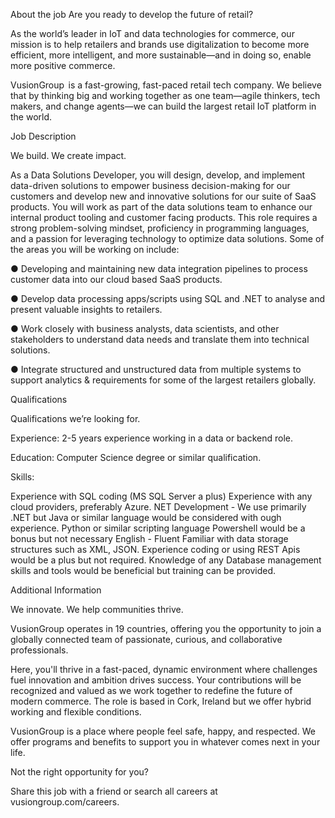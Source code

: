 About the job
Are you ready to develop the future of retail? 


As the world’s leader in IoT and data technologies for commerce, our mission is to help retailers and brands use digitalization to become more efficient, more intelligent, and more sustainable—and in doing so, enable more positive commerce. 


VusionGroup  is a fast-growing, fast-paced retail tech company. We believe that by thinking big and working together as one team—agile thinkers, tech makers, and change agents—we can build the largest retail IoT platform in the world. 




Job Description

We build. We create impact. 


As a Data Solutions Developer, you will design, develop, and implement data-driven solutions to empower business decision-making for our customers and develop new and innovative solutions for our suite of SaaS products. You will work as part of the data solutions team to enhance our internal product tooling and customer facing products. This role requires a strong problem-solving mindset, proficiency in programming languages, and a passion for leveraging technology to optimize data solutions. Some of the areas you will be working on include:


● Developing and maintaining new data integration pipelines to process customer data into our cloud based SaaS products.


● Develop data processing apps/scripts using SQL and .NET to analyse and present valuable insights to retailers.


● Work closely with business analysts, data scientists, and other stakeholders to understand data needs and translate them into technical solutions.


● Integrate structured and unstructured data from multiple systems to support analytics & requirements for some of the largest retailers globally.




Qualifications

Qualifications we’re looking for.  


Experience: 2-5 years experience working in a data or backend role.


Education: Computer Science degree or similar qualification.


Skills:


Experience with SQL coding (MS SQL Server a plus)
Experience with any cloud providers, preferably Azure.
NET Development - We use primarily .NET but Java or similar language would be considered with ough experience.
Python or similar scripting language
Powershell would be a bonus but not necessary
English - Fluent
Familiar with data storage structures such as XML, JSON.
Experience coding or using REST Apis would be a plus but not required.
Knowledge of any Database management skills and tools would be beneficial but training can be provided.

Additional Information

We innovate. We help communities thrive. 


VusionGroup operates in 19 countries, offering you the opportunity to join a globally connected team of passionate, curious, and collaborative professionals.


Here, you'll thrive in a fast-paced, dynamic environment where challenges fuel innovation and ambition drives success. Your contributions will be recognized and valued as we work together to redefine the future of modern commerce. The role is based in Cork, Ireland but we offer hybrid working and flexible conditions.


VusionGroup is a place where people feel safe, happy, and respected. We offer programs and benefits to support you in whatever comes next in your life.


Not the right opportunity for you? 

Share this job with a friend or search all careers at vusiongroup.com/careers. 